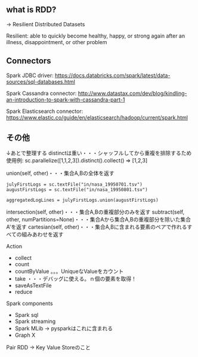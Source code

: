## what is RDD?
 -> Resilient Distributed Datasets

Resilient:
able to quickly become healthy, happy, or strong again
after an illness, disappointment, or other problem

## Connectors
 Spark JDBC driver:
 https://docs.databricks.com/spark/latest/data-sources/sql-databases.html

 Spark Cassandra connector:
 http://www.datastax.com/dev/blog/kindling-an-introduction-to-spark-with-cassandra-part-1

 Spark Elasticsearch connector:
 https://www.elastic.co/guide/en/elasticsearch/hadoop/current/spark.html

## その他
 ↓あとで整理する
 distinctは重い・・・シャッフルしてから重複を排除するため
 使用例: sc.parallelize([1,1,2,3]).distinct().collect() => [1,2,3]

 union(self, other)・・・集合A,Bの全体を返す
 ```
 julyFirstLogs = sc.textFile("in/nasa_19950701.tsv")
 augustFirstLogs = sc.textFile("in/nasa_19950801.tsv")

 aggregatedLogLines = julyFirstLogs.union(augustFirstLogs)
 ```

 intersection(self, other)・・・集合A,Bの重複部分のみを返す
 subtract(self, other, numPartitions=None)・・・集合Aから集合A,Bの重複部分を除いた集合A'を返す
 cartesian(self, other)・・・集合A,Bに含まれる要素のペアで作れるすべての組みあわせを返す

 Action
  - collect
  - count
  - countByValue 。。。UniqueなValueをカウント
  - take ・・・デバッグに使える。ｎ個の要素を取得！
  - saveAsTextFile
  - reduce

Spark components
 - Spark sql
 - Spark streaming
 - Spark MLib -> pysparkはこれに含まれる
 - Graph X

 Pair RDD -> Key Value Storeのこと
